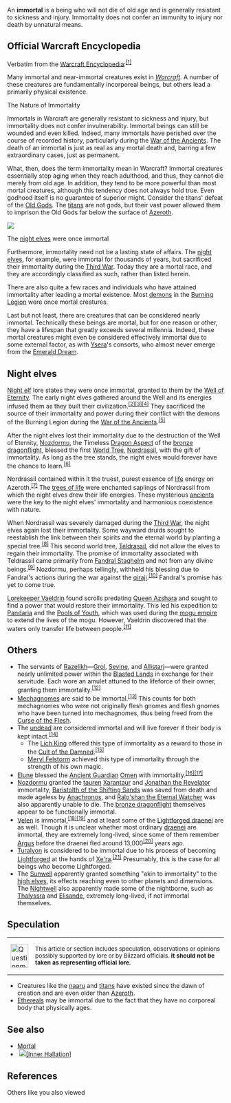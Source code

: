 An **immortal** is a being who will not die of old age and is generally resistant to sickness and injury. Immortality does not confer an immunity to injury nor death by unnatural means.

## Official Warcraft Encyclopedia

Verbatim from the [Warcraft Encyclopedia](https://wowpedia.fandom.com/wiki/Warcraft_Encyclopedia "Warcraft Encyclopedia"):<sup id="cite_ref-1"><a href="https://wowpedia.fandom.com/wiki/Immortal#cite_note-1">[1]</a></sup>

Many immortal and near-immortal creatures exist in _[Warcraft](https://wowpedia.fandom.com/wiki/Warcraft "Warcraft")_. A number of these creatures are fundamentally incorporeal beings, but others lead a primarily physical existence.

The Nature of Immortality

Immortals in Warcraft are generally resistant to sickness and injury, but immortality does not confer invulnerability. Immortal beings can still be wounded and even killed. Indeed, many immortals have perished over the course of recorded history, particularly during the [War of the Ancients](https://wowpedia.fandom.com/wiki/War_of_the_Ancients "War of the Ancients"). The death of an immortal is just as real as any mortal death and, barring a few extraordinary cases, just as permanent.

What, then, does the term immortality mean in Warcraft? Immortal creatures essentially stop aging when they reach adulthood, and thus, they cannot die merely from old age. In addition, they tend to be more powerful than most mortal creatures, although this tendency does not always hold true. Even godhood itself is no guarantee of superior might. Consider the titans' defeat of the [Old Gods](https://wowpedia.fandom.com/wiki/Old_Gods "Old Gods"). The [titans](https://wowpedia.fandom.com/wiki/Titan "Titan") are not gods, but their vast power allowed them to imprison the Old Gods far below the surface of [Azeroth](https://wowpedia.fandom.com/wiki/Azeroth "Azeroth").

[![](https://static.wikia.nocookie.net/wowpedia/images/d/d5/Night_elf_artwork.jpg/revision/latest/scale-to-width-down/180?cb=20190124014633)](https://static.wikia.nocookie.net/wowpedia/images/d/d5/Night_elf_artwork.jpg/revision/latest?cb=20190124014633)

The [night elves](https://wowpedia.fandom.com/wiki/Night_elf "Night elf") were once immortal

Furthermore, immortality need not be a lasting state of affairs. The [night elves](https://wowpedia.fandom.com/wiki/Night_elf "Night elf"), for example, were immortal for thousands of years, but sacrificed their immortality during the [Third War](https://wowpedia.fandom.com/wiki/Third_War "Third War"). Today they are a mortal race, and they are accordingly classified as such, rather than listed herein.

There are also quite a few races and individuals who have attained immortality after leading a mortal existence. Most [demons](https://wowpedia.fandom.com/wiki/Demon "Demon") in the [Burning Legion](https://wowpedia.fandom.com/wiki/Burning_Legion "Burning Legion") were once mortal creatures.

Last but not least, there are creatures that can be considered nearly immortal. Technically these beings are mortal, but for one reason or other, they have a lifespan that greatly exceeds several millennia. Indeed, these mortal creatures might even be considered effectively immortal due to some external factor, as with [Ysera](https://wowpedia.fandom.com/wiki/Ysera "Ysera")'s consorts, who almost never emerge from the [Emerald Dream](https://wowpedia.fandom.com/wiki/Emerald_Dream "Emerald Dream").

## Night elves

[Night elf](https://wowpedia.fandom.com/wiki/Night_elf "Night elf") lore states they were once immortal, granted to them by the [Well of Eternity](https://wowpedia.fandom.com/wiki/Well_of_Eternity "Well of Eternity"). The early night elves gathered around the Well and its energies infused them as they built their civilization.<sup id="cite_ref-2"><a href="https://wowpedia.fandom.com/wiki/Immortal#cite_note-2">[2]</a></sup><sup id="cite_ref-3"><a href="https://wowpedia.fandom.com/wiki/Immortal#cite_note-3">[3]</a></sup><sup id="cite_ref-4"><a href="https://wowpedia.fandom.com/wiki/Immortal#cite_note-4">[4]</a></sup> They sacrificed the source of their immortality and power during their conflict with the demons of the Burning Legion during the [War of the Ancients](https://wowpedia.fandom.com/wiki/War_of_the_Ancients "War of the Ancients").<sup id="cite_ref-5"><a href="https://wowpedia.fandom.com/wiki/Immortal#cite_note-5">[5]</a></sup>

After the night elves lost their immortality due to the destruction of the Well of Eternity, [Nozdormu](https://wowpedia.fandom.com/wiki/Nozdormu "Nozdormu"), the Timeless [Dragon Aspect](https://wowpedia.fandom.com/wiki/Dragon_Aspect "Dragon Aspect") of the [bronze dragonflight](https://wowpedia.fandom.com/wiki/Bronze_dragonflight "Bronze dragonflight"), blessed the first [World Tree](https://wowpedia.fandom.com/wiki/World_Tree "World Tree"), [Nordrassil](https://wowpedia.fandom.com/wiki/Nordrassil "Nordrassil"), with the gift of immortality. As long as the tree stands, the night elves would forever have the chance to learn.<sup id="cite_ref-6"><a href="https://wowpedia.fandom.com/wiki/Immortal#cite_note-6">[6]</a></sup>

Nordrassil contained within it the truest, purest essence of [life](https://wowpedia.fandom.com/wiki/Life "Life") energy on Azeroth.<sup id="cite_ref-7"><a href="https://wowpedia.fandom.com/wiki/Immortal#cite_note-7">[7]</a></sup> The [trees of life](https://wowpedia.fandom.com/wiki/Tree_of_life "Tree of life") were enchanted saplings of Nordrassil from which the night elves drew their life energies. These mysterious [ancients](https://wowpedia.fandom.com/wiki/Ancient "Ancient") were the key to the night elves' immortality and harmonious coexistence with nature.

When Nordrassil was severely damaged during the [Third War](https://wowpedia.fandom.com/wiki/Third_War "Third War"), the night elves again lost their immortality. Some wayward druids sought to reestablish the link between their spirits and the eternal world by planting a special tree.<sup id="cite_ref-8"><a href="https://wowpedia.fandom.com/wiki/Immortal#cite_note-8">[8]</a></sup> This second world tree, [Teldrassil](https://wowpedia.fandom.com/wiki/Teldrassil "Teldrassil"), did not allow the elves to regain their immortality. The promise of immortality associated with Teldrassil came primarily from [Fandral Staghelm](https://wowpedia.fandom.com/wiki/Fandral_Staghelm "Fandral Staghelm") and not from any divine beings.<sup id="cite_ref-9"><a href="https://wowpedia.fandom.com/wiki/Immortal#cite_note-9">[9]</a></sup> Nozdormu, perhaps tellingly, withheld his blessing due to Fandral's actions during the war against the [qiraji](https://wowpedia.fandom.com/wiki/Qiraji "Qiraji").<sup id="cite_ref-10"><a href="https://wowpedia.fandom.com/wiki/Immortal#cite_note-10">[10]</a></sup> Fandral's promise has yet to come true.

[Lorekeeper Vaeldrin](https://wowpedia.fandom.com/wiki/Lorekeeper_Vaeldrin "Lorekeeper Vaeldrin") found scrolls predating [Queen Azshara](https://wowpedia.fandom.com/wiki/Queen_Azshara "Queen Azshara") and sought to find a power that would restore their immortality. This led his expedition to [Pandaria](https://wowpedia.fandom.com/wiki/Pandaria "Pandaria") and the [Pools of Youth](https://wowpedia.fandom.com/wiki/Pools_of_Youth "Pools of Youth"), which was used during the [mogu empire](https://wowpedia.fandom.com/wiki/Mogu_empire "Mogu empire") to extend the lives of the mogu. However, Vaeldrin discovered that the waters only transfer life between people.<sup id="cite_ref-11"><a href="https://wowpedia.fandom.com/wiki/Immortal#cite_note-11">[11]</a></sup>

## Others

-   The servants of [Razelikh](https://wowpedia.fandom.com/wiki/Razelikh "Razelikh")—[Grol](https://wowpedia.fandom.com/wiki/Grol "Grol"), [Sevine](https://wowpedia.fandom.com/wiki/Sevine "Sevine"), and [Allistarj](https://wowpedia.fandom.com/wiki/Allistarj "Allistarj")—were granted nearly unlimited power within the [Blasted Lands](https://wowpedia.fandom.com/wiki/Blasted_Lands "Blasted Lands") in exchange for their servitude. Each wore an amulet attuned to the lifeforce of their owner, granting them immortality.<sup id="cite_ref-12"><a href="https://wowpedia.fandom.com/wiki/Immortal#cite_note-12">[12]</a></sup>
-   [Mechagnomes](https://wowpedia.fandom.com/wiki/Mechagnomes "Mechagnomes") are said to be immortal.<sup id="cite_ref-13"><a href="https://wowpedia.fandom.com/wiki/Immortal#cite_note-13">[13]</a></sup> This counts for both mechagnomes who were not originally flesh gnomes and flesh gnomes who have been turned into mechagnomes, thus being freed from the [Curse of the Flesh](https://wowpedia.fandom.com/wiki/Curse_of_the_Flesh "Curse of the Flesh").
-   The [undead](https://wowpedia.fandom.com/wiki/Undead "Undead") are considered immortal and will live forever if their body is kept intact.<sup id="cite_ref-DKtweet_14-0"><a href="https://wowpedia.fandom.com/wiki/Immortal#cite_note-DKtweet-14">[14]</a></sup>
    -   The [Lich King](https://wowpedia.fandom.com/wiki/Lich_King "Lich King") offered this type of immortality as a reward to those in the [Cult of the Damned](https://wowpedia.fandom.com/wiki/Cult_of_the_Damned "Cult of the Damned").<sup id="cite_ref-15"><a href="https://wowpedia.fandom.com/wiki/Immortal#cite_note-15">[15]</a></sup>
    -   [Meryl Felstorm](https://wowpedia.fandom.com/wiki/Meryl_Felstorm "Meryl Felstorm") achieved this type of immortality through the strength of his own magic.
-   [Elune](https://wowpedia.fandom.com/wiki/Elune "Elune") blessed the [Ancient Guardian](https://wowpedia.fandom.com/wiki/Ancient_Guardian "Ancient Guardian") [Omen](https://wowpedia.fandom.com/wiki/Omen "Omen") with immortality.<sup id="cite_ref-16"><a href="https://wowpedia.fandom.com/wiki/Immortal#cite_note-16">[16]</a></sup><sup id="cite_ref-17"><a href="https://wowpedia.fandom.com/wiki/Immortal#cite_note-17">[17]</a></sup>
-   [Nozdormu](https://wowpedia.fandom.com/wiki/Nozdormu "Nozdormu") granted the [tauren](https://wowpedia.fandom.com/wiki/Tauren "Tauren") [Xarantaur](https://wowpedia.fandom.com/wiki/Xarantaur "Xarantaur") and [Jonathan the Revelator](https://wowpedia.fandom.com/wiki/Jonathan_the_Revelator "Jonathan the Revelator") immortality, [Baristolth of the Shifting Sands](https://wowpedia.fandom.com/wiki/Baristolth_of_the_Shifting_Sands "Baristolth of the Shifting Sands") was saved from death and made ageless by [Anachronos](https://wowpedia.fandom.com/wiki/Anachronos "Anachronos"), and [Ralo'shan the Eternal Watcher](https://wowpedia.fandom.com/wiki/Ralo%27shan_the_Eternal_Watcher "Ralo'shan the Eternal Watcher") was also apparently unable to die. The [bronze dragonflight](https://wowpedia.fandom.com/wiki/Bronze_dragonflight "Bronze dragonflight") themselves appear to be functionally immortal.
-   [Velen](https://wowpedia.fandom.com/wiki/Velen "Velen") is immortal,<sup id="cite_ref-18"><a href="https://wowpedia.fandom.com/wiki/Immortal#cite_note-18">[18]</a></sup><sup id="cite_ref-19"><a href="https://wowpedia.fandom.com/wiki/Immortal#cite_note-19">[19]</a></sup> and at least some of the [Lightforged draenei](https://wowpedia.fandom.com/wiki/Lightforged_draenei "Lightforged draenei") are as well. Though it is unclear whether most ordinary [draenei](https://wowpedia.fandom.com/wiki/Draenei "Draenei") are immortal, they are extremely long-lived, since some of them remember [Argus](https://wowpedia.fandom.com/wiki/Argus "Argus") before the draenei fled around 13,000<sup id="cite_ref-20"><a href="https://wowpedia.fandom.com/wiki/Immortal#cite_note-20">[20]</a></sup> years ago.
-   [Turalyon](https://wowpedia.fandom.com/wiki/Turalyon "Turalyon") is considered to be immortal due to his process of becoming [Lightforged](https://wowpedia.fandom.com/wiki/Lightforged "Lightforged") at the hands of [Xe'ra](https://wowpedia.fandom.com/wiki/Xe%27ra "Xe'ra").<sup id="cite_ref-21"><a href="https://wowpedia.fandom.com/wiki/Immortal#cite_note-21">[21]</a></sup> Presumably, this is the case for all beings who become Lightforged.
-   The [Sunwell](https://wowpedia.fandom.com/wiki/Sunwell "Sunwell") apparently granted something "akin to immortality" to the [high elves](https://wowpedia.fandom.com/wiki/High_elf "High elf"), its effects reaching even to other planets and dimensions. The [Nightwell](https://wowpedia.fandom.com/wiki/Nightwell "Nightwell") also apparently made some of the nightborne, such as [Thalyssra](https://wowpedia.fandom.com/wiki/Thalyssra "Thalyssra") and [Elisande](https://wowpedia.fandom.com/wiki/Elisande "Elisande"), extremely long-lived, if not immortal themselves.

## Speculation

<table><tbody><tr><td><a href="https://static.wikia.nocookie.net/wowpedia/images/2/2b/Questionmark-medium.png/revision/latest?cb=20061019212216"><img alt="Questionmark-medium.png" decoding="async" loading="lazy" width="41" height="55" data-image-name="Questionmark-medium.png" data-image-key="Questionmark-medium.png" data-src="https://static.wikia.nocookie.net/wowpedia/images/2/2b/Questionmark-medium.png/revision/latest?cb=20061019212216" src="https://static.wikia.nocookie.net/wowpedia/images/2/2b/Questionmark-medium.png/revision/latest?cb=20061019212216"></a></td><td><p><small>This article or section includes speculation, observations or opinions possibly supported by lore or by Blizzard officials. <b>It should not be taken as representing official lore.</b></small></p></td></tr></tbody></table>

-   Creatures like the [naaru](https://wowpedia.fandom.com/wiki/Naaru "Naaru") and [titans](https://wowpedia.fandom.com/wiki/Titan "Titan") have existed since the dawn of creation and are even older than [Azeroth](https://wowpedia.fandom.com/wiki/Azeroth "Azeroth").
-   [Ethereals](https://wowpedia.fandom.com/wiki/Ethereal "Ethereal") may be immortal due to the fact that they have no corporeal body that physically ages.

## See also

-   [Mortal](https://wowpedia.fandom.com/wiki/Mortal "Mortal")
-    ![](https://static.wikia.nocookie.net/wowpedia/images/5/5c/Inv_shoulder_robe_raidpriest_k_01.png/revision/latest/scale-to-width-down/16?cb=20110928094731)[\[Inner Hallation\]](https://wowpedia.fandom.com/wiki/Inner_Hallation)

## References

Others like you also viewed